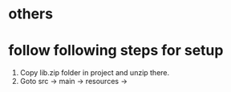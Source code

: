 # others
# follow following steps for setup
1. Copy lib.zip folder in project and unzip there.
2. Goto src -> main -> resources -> 